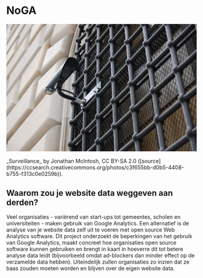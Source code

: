 # NoGA

![Photo titled Surveillance](NoGA.jpg)

<span class="imgrights">
_Surveillance_ by Jonathan McIntosh, CC BY-SA 2.0 ([source](https://ccsearch.creativecommons.org/photos/c3f655bb-d0b5-4408-b755-f313c0e0259b)).
</span>

## Waarom zou je website data weggeven aan derden?

Veel organisaties - variërend van start-ups tot gemeentes, scholen en universiteiten - maken gebruik van Google Analytics. 
Een alternatief is de analyse van je website data zelf uit te voeren met open source Web Analytics software. 
Dit project onderzoekt de beperkingen van het gebruik van Google Analytics, 
maakt concreet hoe organisaties open source software kunnen gebruiken 
en brengt in kaart in hoeverre dit tot betere analyse data leidt 
(bijvoorbeeld omdat ad-blockers dan minder effect op de verzamelde data hebben). 
Uiteindelijk zullen organisaties zo inzien dat ze baas zouden moeten worden en blijven over de eigen website data.

